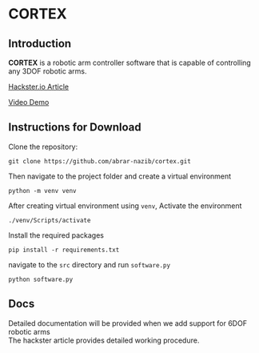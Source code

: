 # CORTEX

## Introduction

**CORTEX** is a robotic arm controller software that is capable of controlling any 3DOF robotic arms.

[Hackster.io Article](https://www.hackster.io/cortex-robotics/cortex-a-3dof-robotic-arm-controller-software-392f5e)

[Video Demo](https://youtu.be/yXRN9Aov4zM)

## Instructions for Download

Clone the repository:

```
git clone https://github.com/abrar-nazib/cortex.git
```

Then navigate to the project folder and create a virtual environment

```
python -m venv venv
```

After creating virtual environment using `venv`, Activate the environment

```
./venv/Scripts/activate
```

Install the required packages

```
pip install -r requirements.txt
```

navigate to the `src` directory and run `software.py`

```
python software.py
```

## Docs

Detailed documentation will be provided when we add support for 6DOF robotic arms\
The hackster article provides detailed working procedure.
